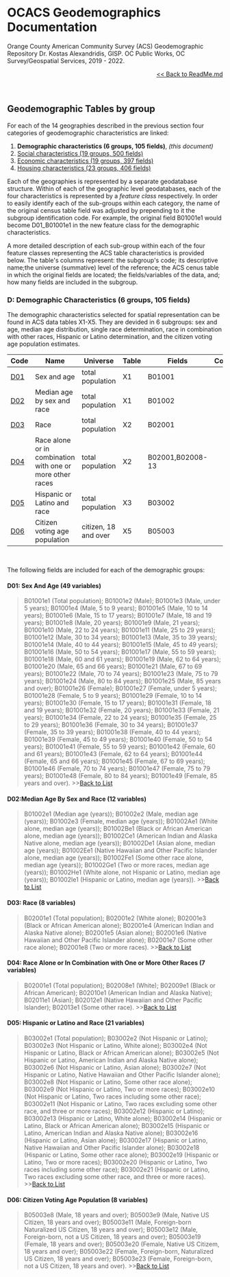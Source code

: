 # OCACS Geodemographics Documentation

Orange County American Community Survey (ACS) Geodemographic Repository
Dr. Kostas Alexandridis, GISP. OC Public Works, OC Survey/Geospatial Services, 2019 - 2022.
[<div align="right"><< Back to ReadMe.md</div>](../README.md)


<br/>

## Geodemographic Tables by group

For each of the 14 geographies described in the previous section four categories of geodemographic characteristics are linked:

1. **Demographic characteristics (6 groups, 105 fields)**, _(this document)_
2. [Social characteristics (19 groups, 500 fields)](ACSSocial.md)
3. [Economic characteristics (19 groups, 397 fields)](ACSEconomic.md)
4. [Housing characteristics (23 groups, 406 fields)](ACSHousing.md)

Each of the geographies is represented by a separate geodatabase structure. Within of each of the geographic level geodatabases, each of the four characteristics is represented by a _feature class_ respectively. In order to easily identify each of the sub-groups within each category, the name of the original census table field was adjusted by prepending to it the subgroup identification code. For example, the original field B01001e1 would become D01_B01001e1 in the new feature class for the demographic characteristics.

A more detailed description of each sub-group within each of the four feature classes representing the ACS table characteristics is provided below. The table's columns represent: the subgroup's code; its descriptive name;the universe (summative) level of the reference; the ACS cenus table in which the original fields are located; the fields/variables of the data, and; how many fields are included in the subgroup.
<br/>

### D: Demographic Characteristics (6 groups, 105 fields)

The demographic characteristics selected for spatial representation can be found in ACS data tables X1-X5. They are devided in 6 subgroups: sex and age, median age distribution, single race determination, race in combination with other races, Hispanic or Latino determination, and the citizen voting age population estimates.

Code|Name|Universe|Table|Fields|Count
---|---|---|---|---|---:
[D01](#d01-sex-and-age-49-variables) |Sex and age|total population|X1|B01001|49
[D02](#d02median-age-by-sex-and-race-12-variables) |Median age by sex and race|total population|X1|B01002|12
[D03](#d03-race-8-variables) |Race|total population|X2|B02001|8
[D04](#d04-race-alone-or-in-combination-with-one-or-more-other-races-7-variables) |Race alone or in combination with one or more other races|total population|X2|B02001,B02008-13|7
[D05](#d05-hispanic-or-latino-and-race-21-variables) |Hispanic or Latino and race|total population|X3|B03002|21
[D06](#d06-citizen-voting-age-population-8-variables) |Citizen voting age population|citizen, 18 and over|X5|B05003|8

<br>

The following fields are included for each of the demographic groups:

#### D01: Sex And Age (49 variables)

>B01001e1 (Total population); B01001e2 (Male); B01001e3 (Male, under 5 years); B01001e4 (Male, 5 to 9 years); B01001e5 (Male, 10 to 14 years); B01001e6 (Male, 15 to 17 years); B01001e7 (Male, 18 and 19 years); B01001e8 (Male, 20 years); B01001e9 (Male, 21 years); B01001e10 (Male, 22 to 24 years); B01001e11 (Male, 25 to 29 years); B01001e12 (Male, 30 to 34 years); B01001e13 (Male, 35 to 39 years); B01001e14 (Male, 40 to 44 years); B01001e15 (Male, 45 to 49 years); B01001e16 (Male, 50 to 54 years); B01001e17 (Male, 55 to 59 years); B01001e18 (Male, 60 and 61 years); B01001e19 (Male, 62 to 64 years); B01001e20 (Male, 65 and 66 years); B01001e21 (Male, 67 to 69 years); B01001e22 (Male, 70 to 74 years); B01001e23 (Male, 75 to 79 years); B01001e24 (Male, 80 to 84 years); B01001e25 (Male, 85 years and over); B01001e26 (Female); B01001e27 (Female, under 5 years); B01001e28 (Female, 5 to 9 years); B01001e29 (Female, 10 to 14 years); B01001e30 (Female, 15 to 17 years); B01001e31 (Female, 18 and 19 years); B01001e32 (Female, 20 years); B01001e33 (Female, 21 years); B01001e34 (Female, 22 to 24 years); B01001e35 (Female, 25 to 29 years); B01001e36 (Female, 30 to 34 years); B01001e37 (Female, 35 to 39 years); B01001e38 (Female, 40 to 44 years); B01001e39 (Female, 45 to 49 years); B01001e40 (Female, 50 to 54 years); B01001e41 (Female, 55 to 59 years); B01001e42 (Female, 60 and 61 years); B01001e43 (Female, 62 to 64 years); B01001e44 (Female, 65 and 66 years); B01001e45 (Female, 67 to 69 years); B01001e46 (Female, 70 to 74 years); B01001e47 (Female, 75 to 79 years); B01001e48 (Female, 80 to 84 years); B01001e49 (Female, 85 years and over). >>[Back to List](#geodemographic-tables-by-group)

#### D02:Median Age By Sex and Race (12 variables)

>B01002e1 (Median age (years)); B01002e2 (Male, median age (years)); B01002e3 (Female, median age (years)); B01002Ae1 (White alone, median age (years)); B01002Be1 (Black or African American alone, median age (years)); B01002Ce1 (American Indian and Alaska Native alone, median age (years)); B01002De1 (Asian alone, median age (years)); B01002Ee1 (Native Hawaiian and Other Pacific Islander alone, median age (years)); B01002Fe1 (Some other race alone, median age (years)); B01002Ge1 (Two or more races, median age (years)); B01002He1 (White alone, not Hispanic or Latino, median age (years)); B01002Ie1 (Hispanic or Latino, median age (years)). >>[Back to List](#geodemographic-tables-by-group)

#### D03: Race (8 variables)

>B02001e1 (Total population); B02001e2 (White alone); B02001e3 (Black or African American alone); B02001e4 (American Indian and Alaska Native alone); B02001e5 (Asian alone); B02001e6 (Native Hawaiian and Other Pacific Islander alone); B02001e7 (Some other race alone); B02001e8 (Two or more races). >>[Back to List](#geodemographic-tables-by-group)

#### D04: Race Alone or In Combination with One or More Other Races (7 variables)

>B02001e1 (Total population); B02008e1 (White); B02009e1 (Black or African American); B02010e1 (American Indian and Alaska Native); B02011e1 (Asian); B02012e1 (Native Hawaiian and Other Pacific Islander); B02013e1 (Some other race). >>[Back to List](#geodemographic-tables-by-group)

#### D05: Hispanic or Latino and Race (21 variables)

>B03002e1 (Total population); B03002e2 (Not Hispanic or Latino); B03002e3 (Not Hispanic or Latino, White alone); B03002e4 (Not Hispanic or Latino, Black or African American alone); B03002e5 (Not Hispanic or Latino, American Indian and Alaska Native alone); B03002e6 (Not Hispanic or Latino, Asian alone); B03002e7 (Not Hispanic or Latino, Native Hawaiian and Other Pacific Islander alone); B03002e8 (Not Hispanic or Latino, Some other race alone); B03002e9 (Not Hispanic or Latino, Two or more races); B03002e10 (Not Hispanic or Latino, Two races including some other race); B03002e11 (Not Hispanic or Latino, Two races excluding some other race, and three or more races); B03002e12 (Hispanic or Latino); B03002e13 (Hispanic or Latino, White alone); B03002e14 (Hispanic or Latino, Black or African American alone); B03002e15 (Hispanic or Latino, American Indian and Alaska Native alone); B03002e16 (Hispanic or Latino, Asian alone); B03002e17 (Hispanic or Latino, Native Hawaiian and Other Pacific Islander alone); B03002e18 (Hispanic or Latino, Some other race alone); B03002e19 (Hispanic or Latino, Two or more races); B03002e20 (Hispanic or Latino, Two races including some other race); B03002e21 (Hispanic or Latino, Two races excluding some other race, and three or more races). >>[Back to List](#geodemographic-tables-by-group)

#### D06: Citizen Voting Age Population (8 variables)

>B05003e8 (Male, 18 years and over); B05003e9 (Male, Native US Citizen, 18 years and over); B05003e11 (Male, Foreign-born Naturalized US Citizen, 18 years and over); B05003e12 (Male, Foreign-born, not a US Citizen, 18 years and over); B05003e19 (Female, 18 years and over); B05003e20 (Female, Native US Citizem, 18 years and over); B05003e22 (Female, Foreign-born, Naturalized US Citizen, 18 years and over); B05003e23 (Female, Foreign-born, not a US Citizen, 18 years and over). >>[Back to List](#geodemographic-tables-by-group)

<br><br>
